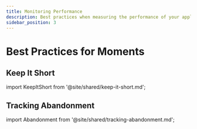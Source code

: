 ```yaml
---
title: Monitoring Performance
description: Best practices when measuring the performance of your application using the Embrace SDK
sidebar_position: 3
---
```


# Best Practices for Moments

## Keep It Short

import KeepItShort from '@site/shared/keep-it-short.md';

<KeepItShort />

## Tracking Abandonment

import Abandonment from '@site/shared/tracking-abandonment.md';

<Abandonment />
